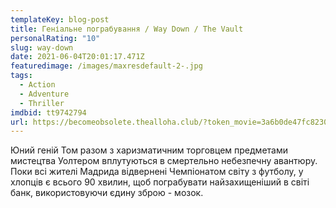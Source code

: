 ```yaml
---
templateKey: blog-post
title: Геніальне пограбування / Way Down / The Vault
personalRating: "10"
slug: way-down
date: 2021-06-04T20:01:17.471Z
featuredimage: /images/maxresdefault-2-.jpg
tags:
  - Action
  - Adventure
  - Thriller
imdbid: tt9742794
url: https://becomeobsolete.thealloha.club/?token_movie=3a6b0de47fc8230e97417213f8046a&token=535999c79bbffe96a9e913e3b9cabe
---
```

Юний геній Том разом з харизматичним торговцем предметами мистецтва Уолтером вплутуються в смертельно небезпечну авантюру. Поки всі жителі Мадрида відвернені Чемпіонатом світу з футболу, у хлопців є всього 90 хвилин, щоб пограбувати найзахищеніший в світі банк, використовуючи єдину зброю - мозок.